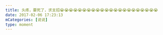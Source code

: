 ```yaml
---
title: 头疼，要死了，求支招😭😭😭😭😭😭😭😭😭😭😭😭😭😭😭😭😭😭😭😭😭😭
date: 2017-02-06 17:23:13
mCategories: [说说]
type: moment
---
```


